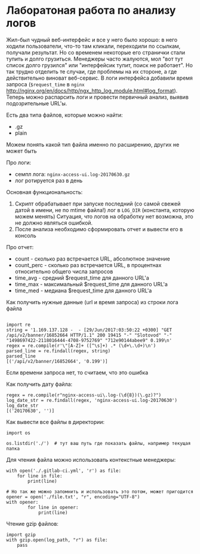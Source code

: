 # Лаборатоная работа по анализу логов

Жил-был чудный веб-интерфейс и все у него было хорошо: в него ходили пользователи, что-то там кликали, переходили по ссылкам, получали результат. Но со временем некоторые его странички стали тупить и долго грузиться. Менеджеры часто жалуются, мол "вот тут список долго грузился" или "интерфейсик тупит, поиск не работает". Но так трудно отделить те случаи, где проблемы на их стороне, а где действительно виноват веб-сервис. В логи интерфейса добавили время запроса (`$request_time` в `nginx` http://nginx.org/en/docs/http/ngx_http_log_module.html#log_format). Теперь можно распарсить логи и провести первичный анализ, выявив подозрительные URL'ы.

Есть два типа файлов, которые можно найти:
* .gz
* plain

Можем понять какой тип файла именно по расширению, других не может быть

Про логи:
* семпл лога: `nginx-access-ui.log-20170630.gz`
* лог ротируется раз в день


Основная функциональность:
1. Скрипт обрабатывает при запуске последний (со самой свежей датой в имени, не по mtime файла!) лог в `LOG_DIR` (константа, которую можем менять)
Ситуация, что логов на обработку нет возможна, это не должно являться ошибкой.
2. После анализа необходимо сформировать отчет и вывести его в консоль


Про отчет:
* count - сколько раз встречается URL, абсолютное значение
* count_perc - сколько раз встречается URL, в процентнах относительно общего числа запросов
* time_avg - средний \$request_time для данного URL'а
* time_max - максимальный \$request_time для данного URL'а
* time_med - медиана \$request_time для данного URL'а


Как получить нужные данные (url и время запроса) из строки лога файла

```python3

import re
string = '1.169.137.128 -  - [29/Jun/2017:03:50:22 +0300] "GET /api/v2/banner/16852664 HTTP/1.1" 200 19415 "-" "Slotovod" "-" "1498697422-2118016444-4708-9752769" "712e90144abee9" 0.199\n'
regex = re.compile(r'\"[A-Z]+ ([^\s]+) .* (\d+\.\d+)\n')
parsed_line = re.findall(regex, string) 
parsed_line
[('/api/v2/banner/16852664', '0.199')]
```

Если времени запроса нет, то считаем, что это ошибка


Как получить дату файла:

```pyhon3
regex = re.compile(r"nginx-access-ui\.log-(\d{8})(\.gz)?")
log_date_str = re.findall(regex, 'nginx-access-ui.log-20170630')
log_date_str
[('20170630', '')]
```


Как вывести все файлы в директории:

```python3
import os

os.listdir('./')  # тут ваш путь где показать файлы, например текущая папка
```


Для чтения файла можно использовать контекстные менеджеры:
```python3
with open('./.gitlab-ci.yml', 'r') as file:
    for line in file:
        print(line)

# Но так же можно запомнить и использовать это потом, может пригодится
opener = open('./file.txt', "r", encoding="UTF-8")
with opener:
        for line in opener:
            print(line)
```


Чтение gzip файлов:
```python3
import gzip
with gzip.open(log_path, "r") as file:
    pass
```